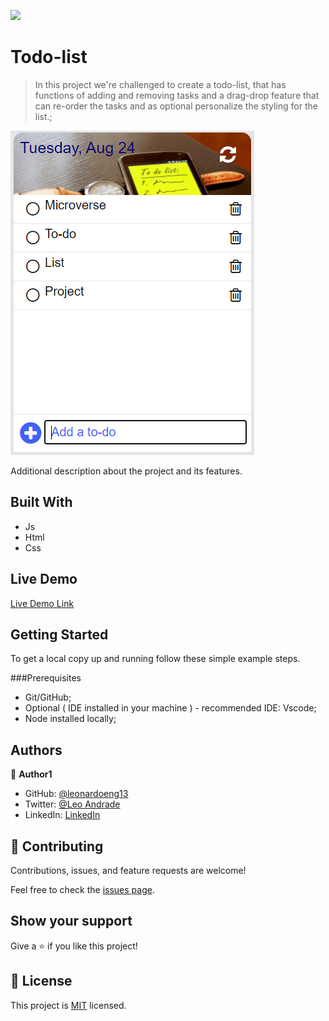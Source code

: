 ![](https://img.shields.io/badge/Microverse-blueviolet)

# Todo-list

> In this project we're challenged to create a todo-list, that has functions of adding and removing tasks and a drag-drop feature that can re-order the tasks and as optional personalize the styling for the list.;

![screenshot](src/app_screenshot.png)

Additional description about the project and its features.

## Built With

- Js
- Html
- Css

## Live Demo

[Live Demo Link](https://leonardoeng13.github.io/todo-list/)


## Getting Started

To get a local copy up and running follow these simple example steps.

###Prerequisites

- Git/GitHub;
- Optional ( IDE installed in your machine ) - recommended IDE: Vscode;
- Node installed locally;


## Authors

👤 **Author1**

- GitHub: [@leonardoeng13](https://github.com/leonardoeng13)
- Twitter: [@Leo Andrade](https://twitter.com/deandrede_leo)
- LinkedIn: [LinkedIn](https://www.linkedin.com/in/leonardodeandrade/)


## 🤝 Contributing

Contributions, issues, and feature requests are welcome!

Feel free to check the [issues page](https://github.com/leonardoeng13/todo-list/issues).

## Show your support

Give a ⭐️ if you like this project!

## 📝 License

This project is [MIT](./MIT.md) licensed.
